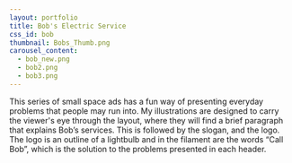 ```yaml
---
layout: portfolio
title: Bob's Electric Service
css_id: bob
thumbnail: Bobs_Thumb.png
carousel_content:
  - bob_new.png
  - bob2.png
  - bob3.png
---
```

This series of small space ads has a fun way of presenting everyday problems that people may run into. My illustrations are designed to carry the viewer's eye through the layout, where they will find a brief paragraph that explains Bob’s services. This is followed by the slogan, and the logo. The logo is an outline of a lightbulb and in the filament are the words “Call Bob”, which is the solution to the problems presented in each header.
